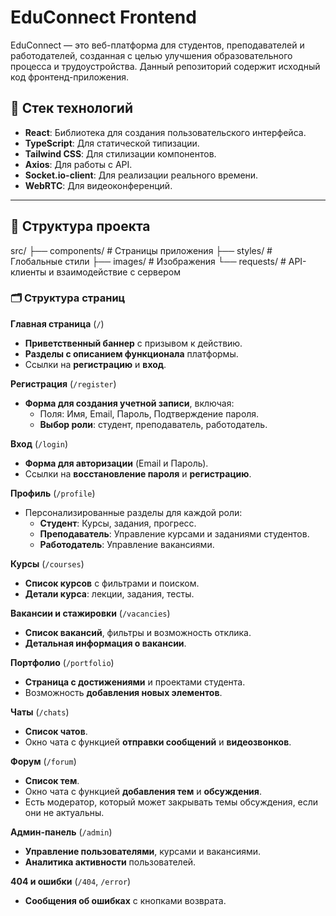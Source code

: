 # EduConnect Frontend

EduConnect — это веб-платформа для студентов, преподавателей и работодателей, созданная с целью улучшения образовательного процесса и трудоустройства. Данный репозиторий содержит исходный код фронтенд-приложения.

## 🚀 Стек технологий

- **React**: Библиотека для создания пользовательского интерфейса.
- **TypeScript**: Для статической типизации.
- **Tailwind CSS**: Для стилизации компонентов.
- **Axios**: Для работы с API.
- **Socket.io-client**: Для реализации реального времени.
- **WebRTC**: Для видеоконференций.

---

## 📁 Структура проекта

src/
├── components/       # Страницы приложения
├── styles/           # Глобальные стили
├── images/           # Изображения 
└── requests/         # API-клиенты и взаимодействие с сервером


### 🗂️ Структура страниц

 **Главная страница** (`/`)
- **Приветственный баннер** с призывом к действию.  
- **Разделы с описанием функционала** платформы.  
- Ссылки на **регистрацию** и **вход**.


 **Регистрация** (`/register`)
- **Форма для создания учетной записи**, включая:  
  - Поля: Имя, Email, Пароль, Подтверждение пароля.  
  - **Выбор роли**: студент, преподаватель, работодатель.


 **Вход** (`/login`)
- **Форма для авторизации** (Email и Пароль).  
- Ссылки на **восстановление пароля** и **регистрацию**.


 **Профиль** (`/profile`)
- Персонализированные разделы для каждой роли:  
  - **Студент**: Курсы, задания, прогресс.  
  - **Преподаватель**: Управление курсами и заданиями студентов.  
  - **Работодатель**: Управление вакансиями.


 **Курсы** (`/courses`)
- **Список курсов** с фильтрами и поиском.  
- **Детали курса**: лекции, задания, тесты.


 **Вакансии и стажировки** (`/vacancies`)
- **Список вакансий**, фильтры и возможность отклика.  
- **Детальная информация о вакансии**.


 **Портфолио** (`/portfolio`)
- **Страница с достижениями** и проектами студента.  
- Возможность **добавления новых элементов**.

 **Чаты** (`/chats`)
- **Список чатов**.  
- Окно чата с функцией **отправки сообщений** и **видеозвонков**.

 **Форум** (`/forum`)
- **Список тем**.  
- Окно чата с функцией **добавления тем** и **обсуждения**.
- Есть модератор, который может закрывать темы обсуждения, если они не актуальны.

 **Админ-панель** (`/admin`)
- **Управление пользователями**, курсами и вакансиями.  
- **Аналитика активности** пользователей.


 **404 и ошибки** (`/404`, `/error`)
- **Сообщения об ошибках** с кнопками возврата.
